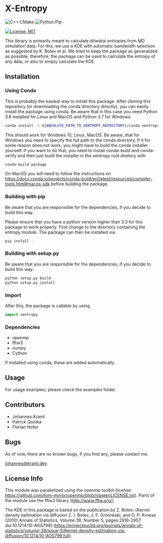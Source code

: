 # X-Entropy

![C++:CMake](https://github.com/jokr91/dihedral_entropy/workflows/C++:CMake/badge.svg) ![Python:Pip](https://github.com/jokr91/dihedral_entropy/workflows/Python:Pip/badge.svg)

[![License: MIT](https://img.shields.io/badge/License-MIT-yellow.svg)](https://opensource.org/licenses/MIT)

This library is primarily meant to calculate dihedral entropies from MD
simulation data. For this, we use a KDE with automatic bandwidth selection as
suggested by K. Botev et al. We tried to keep the package as generalized as
possible, therefore, the package can be used to calculate the entropy of any
data, or also to simply calculate the KDE.

## Installation

### Using Conda

This is probably the easiest way to install this package. After cloning this
repository (or downloading the conda directory directly), you can easily install
the package using conda. Be aware that in this case you need Python 3.8 installed
for Linux and MacOS and Python 3.7 for Windows.
```bash
conda install -c ${ABSOLUTE_PATH_TO_XENTROPY_REPOSITORY}/conda xentropy
```
This should work for Windows 10, Linux, MacOS. Be aware, that for Windows you
need to specify the full path to the conda directory. If it for some reason does
not work, you might have to build the conda installer yourself. If you want to
do that, you need to install conda-build and conda-verify and then just build the
installer in the xentropy root diretory with
```bash
conda-build package
```
On MacOS you will need to follow the instructions on
https://docs.conda.io/projects/conda-build/en/latest/resources/compiler-tools.html#macos-sdk
before building the package.

### Building with pip

Be aware that you are responsible for the dependencies, if you decide to build 
this way.

Please ensure that you have a python version higher than 3.3 for this package to
work properly. First change to the directory containing the entropy module. The
package can then be installed via

```bash
pip install .
```

### Building with setup.py

Be aware that you are responsible for the dependencies, if you decide to build 
this way.

```bash
python setup.py build
python setup.py install
```

### Import

After this, the package is callable by using

```python
import xentropy
```

### Dependencies

- openmp
- fftw3
- numpy
- Cython

If installed using conda, these are added automatically.

## Usage

For usage examples, please check the examples folder.

## Contributors

 - Johannes Kraml
 - Patrick Quoika
 - Florian Hofer

## Bugs

As of now, there are no known bugs, if you find any, please contact me.

johannes@kraml.dev

## License Info

This module was parallelized using the openmp toolkit (license:
<https://github.com/llvm-mirror/openmp/blob/master/LICENSE.txt>). Parts of the
module use the fftw3 library (<http://www.fftw.org/>).

The KDE in this package is based on the publication by Z. Botev: 
[Kernel density estimation via diffusion
Z. I. Botev, J. F. Grotowski, and D. P. Kroese (2010)
Annals of Statistics, Volume 38, Number 5, pages 2916-2957
doi:10.1214/10-AOS799]
(https://projecteuclid.org/journals/annals-of-statistics/volume-38/issue-5/Kernel-density-estimation-via-diffusion/10.1214/10-AOS799.full).
